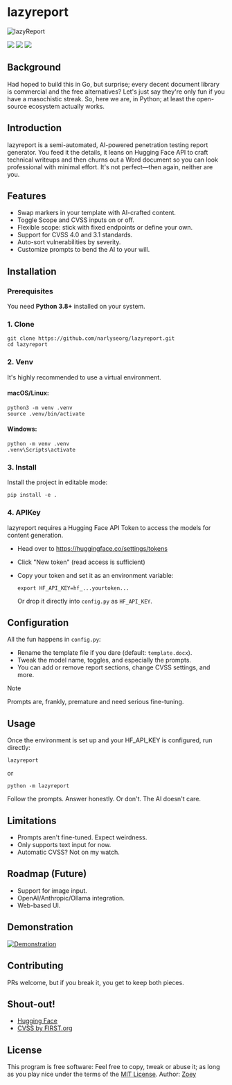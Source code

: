 # lazyreport
![lazyReport](https://image.prntscr.com/image/cmYRWQBsTL61frAjQiBGXw.png)
<p>
	<a href="https://python.org"><img src="https://img.shields.io/badge/made%20with-Python-red"></a>
	<a href="https://github.com/narlyseorg/lazyreport/blob/master/LICENSE"><img src="https://img.shields.io/badge/License-MIT-red"></a>
	<a href="#"><img src="https://img.shields.io/badge/platform-osx%2Flinux%2Fwindows-red"></a>
</p>

## Background

Had hoped to build this in Go, but surprise; every decent document library is commercial and the free alternatives? Let's just say they're only fun if you have a masochistic streak. So, here we are, in Python; at least the open-source ecosystem actually works.

## Introduction

lazyreport is a semi-automated, AI-powered penetration testing report generator. You feed it the details, it leans on Hugging Face API to craft technical writeups and then churns out a Word document so you can look professional with minimal effort. It's not perfect—then again, neither are you.

## Features

- Swap markers in your template with AI-crafted content.
- Toggle Scope and CVSS inputs on or off.
- Flexible scope: stick with fixed endpoints or define your own.
- Support for CVSS 4.0 and 3.1 standards.
- Auto-sort vulnerabilities by severity.
- Customize prompts to bend the AI to your will.

## Installation

### Prerequisites

You need **Python 3.8+** installed on your system.

### 1. Clone

    git clone https://github.com/narlyseorg/lazyreport.git
    cd lazyreport

### 2. Venv

It's highly recommended to use a virtual environment.

#### macOS/Linux:

    python3 -m venv .venv
    source .venv/bin/activate

#### Windows:

    python -m venv .venv
    .venv\Scripts\activate

### 3. Install

Install the project in editable mode:

    pip install -e .

### 4. APIKey

lazyreport requires a Hugging Face API Token to access the models for content generation.

- Head over to https://huggingface.co/settings/tokens
- Click "New token" (read access is sufficient)
- Copy your token and set it as an environment variable:

      export HF_API_KEY=hf_...yourtoken...

  Or drop it directly into `config.py` as `HF_API_KEY`.

## Configuration

All the fun happens in `config.py`:
- Rename the template file if you dare (default: `template.docx`).
- Tweak the model name, toggles, and especially the prompts.
- You can add or remove report sections, change CVSS settings, and more.

> [!NOTE]
> Prompts are, frankly, premature and need serious fine-tuning.

## Usage

Once the environment is set up and your HF_API_KEY is configured, run directly:

    lazyreport

or

    python -m lazyreport

Follow the prompts. Answer honestly. Or don't. The AI doesn't care.

## Limitations
- Prompts aren't fine-tuned. Expect weirdness.
- Only supports text input for now.
- Automatic CVSS? Not on my watch.

## Roadmap (Future)
- Support for image input.
- OpenAI/Anthropic/Ollama integration.
- Web-based UI.

## Demonstration
[![Demonstration](https://drive.google.com/thumbnail?id=1si_1o2iRa5SpM2ICRL-27RVvBaYSc0X9&sz=w400)](https://drive.google.com/file/d/1si_1o2iRa5SpM2ICRL-27RVvBaYSc0X9/view)

## Contributing

PRs welcome, but if you break it, you get to keep both pieces.

## Shout-out!

- [Hugging Face](https://huggingface.co/)
- [CVSS by FIRST.org](https://www.first.org/cvss/)

## License

This program is free software: Feel free to copy, tweak or abuse it; as long as you play nice under the terms of the [MIT License](https://github.com/narlyseorg/lazyreport/blob/master/LICENSE). Author: [Zoey](https://github.com/narlyseorg)
